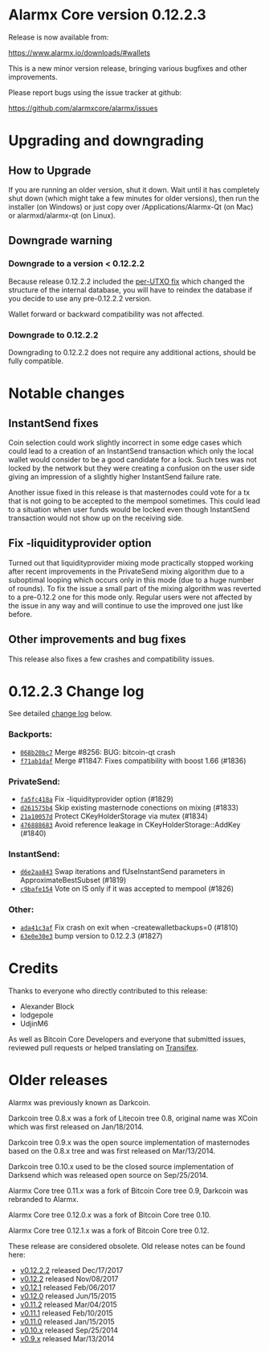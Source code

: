 Alarmx Core version 0.12.2.3
==========================

Release is now available from:

  <https://www.alarmx.io/downloads/#wallets>

This is a new minor version release, bringing various bugfixes and other
improvements.

Please report bugs using the issue tracker at github:

  <https://github.com/alarmxcore/alarmx/issues>


Upgrading and downgrading
=========================

How to Upgrade
--------------

If you are running an older version, shut it down. Wait until it has completely
shut down (which might take a few minutes for older versions), then run the
installer (on Windows) or just copy over /Applications/Alarmx-Qt (on Mac) or
alarmxd/alarmx-qt (on Linux).

Downgrade warning
-----------------

### Downgrade to a version < 0.12.2.2

Because release 0.12.2.2 included the [per-UTXO fix](release-notes/alarmx/release-notes-0.12.2.2.md#per-utxo-fix)
which changed the structure of the internal database, you will have to reindex
the database if you decide to use any pre-0.12.2.2 version.

Wallet forward or backward compatibility was not affected.

### Downgrade to 0.12.2.2

Downgrading to 0.12.2.2 does not require any additional actions, should be
fully compatible.

Notable changes
===============

InstantSend fixes
-----------------

Coin selection could work slightly incorrect in some edge cases which could
lead to a creation of an InstantSend transaction which only the local wallet
would consider to be a good candidate for a lock. Such txes was not locked by
the network but they were creating a confusion on the user side giving an
impression of a slightly higher InstantSend failure rate.

Another issue fixed in this release is that masternodes could vote for a tx
that is not going to be accepted to the mempool sometimes. This could lead to
a situation when user funds would be locked even though InstantSend transaction
would not show up on the receiving side.

Fix -liquidityprovider option
-----------------------------

Turned out that liquidityprovider mixing mode practically stopped working after
recent improvements in the PrivateSend mixing algorithm due to a suboptimal
looping which occurs only in this mode (due to a huge number of rounds). To fix
the issue a small part of the mixing algorithm was reverted to a pre-0.12.2 one
for this mode only. Regular users were not affected by the issue in any way and
will continue to use the improved one just like before.

Other improvements and bug fixes
--------------------------------

This release also fixes a few crashes and compatibility issues.


0.12.2.3 Change log
===================

See detailed [change log](https://github.com/alarmxcore/alarmx/compare/v0.12.2.2...alarmxcore:v0.12.2.3) below.

### Backports:
- [`068b20bc7`](https://github.com/alarmxcore/alarmx/commit/068b20bc7) Merge #8256: BUG: bitcoin-qt crash
- [`f71ab1daf`](https://github.com/alarmxcore/alarmx/commit/f71ab1daf) Merge #11847: Fixes compatibility with boost 1.66 (#1836)

### PrivateSend:
- [`fa5fc418a`](https://github.com/alarmxcore/alarmx/commit/fa5fc418a) Fix -liquidityprovider option (#1829)
- [`d261575b4`](https://github.com/alarmxcore/alarmx/commit/d261575b4) Skip existing masternode conections on mixing (#1833)
- [`21a10057d`](https://github.com/alarmxcore/alarmx/commit/21a10057d) Protect CKeyHolderStorage via mutex (#1834)
- [`476888683`](https://github.com/alarmxcore/alarmx/commit/476888683) Avoid reference leakage in CKeyHolderStorage::AddKey (#1840)

### InstantSend:
- [`d6e2aa843`](https://github.com/alarmxcore/alarmx/commit/d6e2aa843) Swap iterations and fUseInstantSend parameters in ApproximateBestSubset (#1819)
- [`c9bafe154`](https://github.com/alarmxcore/alarmx/commit/c9bafe154) Vote on IS only if it was accepted to mempool (#1826)

### Other:
- [`ada41c3af`](https://github.com/alarmxcore/alarmx/commit/ada41c3af) Fix crash on exit when -createwalletbackups=0 (#1810)
- [`63e0e30e3`](https://github.com/alarmxcore/alarmx/commit/63e0e30e3) bump version to 0.12.2.3 (#1827)

Credits
=======

Thanks to everyone who directly contributed to this release:

- Alexander Block
- lodgepole
- UdjinM6

As well as Bitcoin Core Developers and everyone that submitted issues,
reviewed pull requests or helped translating on
[Transifex](https://www.transifex.com/projects/p/alarmx/).


Older releases
==============

Alarmx was previously known as Darkcoin.

Darkcoin tree 0.8.x was a fork of Litecoin tree 0.8, original name was XCoin
which was first released on Jan/18/2014.

Darkcoin tree 0.9.x was the open source implementation of masternodes based on
the 0.8.x tree and was first released on Mar/13/2014.

Darkcoin tree 0.10.x used to be the closed source implementation of Darksend
which was released open source on Sep/25/2014.

Alarmx Core tree 0.11.x was a fork of Bitcoin Core tree 0.9,
Darkcoin was rebranded to Alarmx.

Alarmx Core tree 0.12.0.x was a fork of Bitcoin Core tree 0.10.

Alarmx Core tree 0.12.1.x was a fork of Bitcoin Core tree 0.12.

These release are considered obsolete. Old release notes can be found here:

- [v0.12.2.2](release-notes/alarmx/release-notes-0.12.2.2.md) released Dec/17/2017
- [v0.12.2](release-notes/alarmx/release-notes-0.12.2.md) released Nov/08/2017
- [v0.12.1](release-notes/alarmx/release-notes-0.12.1.md) released Feb/06/2017
- [v0.12.0](release-notes/alarmx/release-notes-0.12.0.md) released Jun/15/2015
- [v0.11.2](release-notes/alarmx/release-notes-0.11.2.md) released Mar/04/2015
- [v0.11.1](release-notes/alarmx/release-notes-0.11.1.md) released Feb/10/2015
- [v0.11.0](release-notes/alarmx/release-notes-0.11.0.md) released Jan/15/2015
- [v0.10.x](release-notes/alarmx/release-notes-0.10.0.md) released Sep/25/2014
- [v0.9.x](release-notes/alarmx/release-notes-0.9.0.md) released Mar/13/2014


